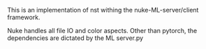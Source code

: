 This is an implementation of nst withing the nuke-ML-server/client framework.  

Nuke handles all file IO and color aspects.  Other than pytorch, the dependencies are dictated by the ML server.py